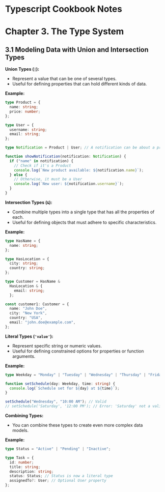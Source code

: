 # Typescript Cookbook Notes

# Chapter 3. The Type System

## 3.1 Modeling Data with Union and Intersection Types

**Union Types (`|`):**

- Represent a value that can be one of several types.
- Useful for defining properties that can hold different kinds of data.

**Example:**

```typescript
type Product = {
  name: string;
  price: number;
};

type User = {
  username: string;
  email: string;
};

type Notification = Product | User; // A notification can be about a product or a user

function showNotification(notification: Notification) {
  if ("name" in notification) {
    // Check if it's a Product
    console.log(`New product available: ${notification.name}`);
  } else {
    // Otherwise, it must be a User
    console.log(`New user: ${notification.username}`);
  }
}
```

**Intersection Types (`&`):**

- Combine multiple types into a single type that has all the properties of each.
- Useful for defining objects that must adhere to specific characteristics.

**Example:**

```typescript
type HasName = {
  name: string;
};

type HasLocation = {
  city: string;
  country: string;
};

type Customer = HasName &
  HasLocation & {
    email: string;
  };

const customer1: Customer = {
  name: "John Doe",
  city: "New York",
  country: "USA",
  email: "john.doe@example.com",
};
```

**Literal Types (`'value'`):**

- Represent specific string or numeric values.
- Useful for defining constrained options for properties or function arguments.

**Example:**

```typescript
type Weekday = "Monday" | "Tuesday" | "Wednesday" | "Thursday" | "Friday";

function setSchedule(day: Weekday, time: string) {
  console.log(`Schedule set for ${day} at ${time}`);
}

setSchedule("Wednesday", "10:00 AM"); // Valid
// setSchedule('Saturday', '12:00 PM'); // Error: 'Saturday' not a valid Weekday
```

**Combining Types:**

- You can combine these types to create even more complex data models.

**Example:**

```typescript
type Status = "Active" | "Pending" | "Inactive";

type Task = {
  id: number;
  title: string;
  description: string;
  status: Status; // Status is now a literal type
  assignedTo?: User; // Optional User property
};
```
